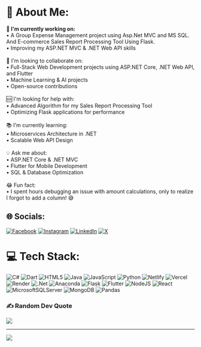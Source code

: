 # 💫 About Me:
<b>🚀 I'm currently working on:</b><br>• A Group Expense Management  project using Asp.Net MVC and MS SQL. And E-commerce Sales Report Processing Tool Using Flask.<br>• Improving my ASP.NET MVC & .NET Web API skills<br><br>🤝 I'm looking to collaborate on:<br>• Full-Stack Web Development projects using ASP.NET Core, .NET Web API, and Flutter<br>• Machine Learning & AI projects<br>• Open-source contributions<br><br>🆘 I'm looking for help with:<br>• Advanced Algorithm for my Sales Report Processing Tool<br>• Optimizing Flask applications for performance<br><br>📚 I'm currently learning:<br>• Microservices Architecture in .NET<br>• Scalable Web API Design<br><br>💡 Ask me about:<br>• ASP.NET Core & .NET MVC<br>• Flutter for Mobile Development<br>• SQL & Database Optimization<br><br>😂 Fun fact:<br>• I spent hours debugging an issue with amount calculations, only to realize I forgot to add a column! 😅


## 🌐 Socials:
[![Facebook](https://img.shields.io/badge/Facebook-%231877F2.svg?logo=Facebook&logoColor=white)](https://facebook.com/ansh.padalia) [![Instagram](https://img.shields.io/badge/Instagram-%23E4405F.svg?logo=Instagram&logoColor=white)](https://instagram.com/ansh_padalia) [![LinkedIn](https://img.shields.io/badge/LinkedIn-%230077B5.svg?logo=linkedin&logoColor=white)](https://linkedin.com/in/ansh-padalia-27a7392a4) [![X](https://img.shields.io/badge/X-black.svg?logo=X&logoColor=white)](https://x.com/AnshPadalia) 

# 💻 Tech Stack:
![C#](https://img.shields.io/badge/c%23-%23239120.svg?style=for-the-badge&logo=csharp&logoColor=white) ![Dart](https://img.shields.io/badge/dart-%230175C2.svg?style=for-the-badge&logo=dart&logoColor=white) ![HTML5](https://img.shields.io/badge/html5-%23E34F26.svg?style=for-the-badge&logo=html5&logoColor=white) ![Java](https://img.shields.io/badge/java-%23ED8B00.svg?style=for-the-badge&logo=openjdk&logoColor=white) ![JavaScript](https://img.shields.io/badge/javascript-%23323330.svg?style=for-the-badge&logo=javascript&logoColor=%23F7DF1E) ![Python](https://img.shields.io/badge/python-3670A0?style=for-the-badge&logo=python&logoColor=ffdd54) ![Netlify](https://img.shields.io/badge/netlify-%23000000.svg?style=for-the-badge&logo=netlify&logoColor=#00C7B7) ![Vercel](https://img.shields.io/badge/vercel-%23000000.svg?style=for-the-badge&logo=vercel&logoColor=white) ![Render](https://img.shields.io/badge/Render-%46E3B7.svg?style=for-the-badge&logo=render&logoColor=white) ![.Net](https://img.shields.io/badge/.NET-5C2D91?style=for-the-badge&logo=.net&logoColor=white) ![Anaconda](https://img.shields.io/badge/Anaconda-%2344A833.svg?style=for-the-badge&logo=anaconda&logoColor=white) ![Flask](https://img.shields.io/badge/flask-%23000.svg?style=for-the-badge&logo=flask&logoColor=white) ![Flutter](https://img.shields.io/badge/Flutter-%2302569B.svg?style=for-the-badge&logo=Flutter&logoColor=white) ![NodeJS](https://img.shields.io/badge/node.js-6DA55F?style=for-the-badge&logo=node.js&logoColor=white) ![React](https://img.shields.io/badge/react-%2320232a.svg?style=for-the-badge&logo=react&logoColor=%2361DAFB) ![MicrosoftSQLServer](https://img.shields.io/badge/Microsoft%20SQL%20Server-CC2927?style=for-the-badge&logo=microsoft%20sql%20server&logoColor=white) ![MongoDB](https://img.shields.io/badge/MongoDB-%234ea94b.svg?style=for-the-badge&logo=mongodb&logoColor=white) ![Pandas](https://img.shields.io/badge/pandas-%23150458.svg?style=for-the-badge&logo=pandas&logoColor=white)

### ✍️ Random Dev Quote
![](https://quotes-github-readme.vercel.app/api?type=horizontal&theme=radical)

---
[![](https://visitcount.itsvg.in/api?id=AnshPatel04&icon=0&color=0)](https://visitcount.itsvg.in)

<!-- Proudly created with GPRM ( https://gprm.itsvg.in ) -->
